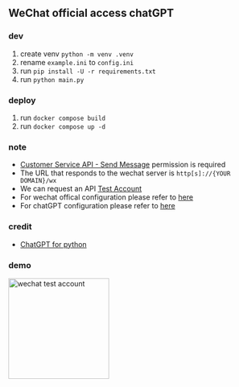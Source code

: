 ## WeChat official access chatGPT

### dev

1.  create venv `python -m venv .venv`
2.  rename `example.ini` to `config.ini`
3.  run `pip install -U -r requirements.txt`
4.  run `python main.py`

### deploy

1.  run `docker compose build`
2.  run `docker compose up -d`

### note

-   [Customer Service API - Send Message](https://developers.weixin.qq.com/doc/offiaccount/en/Message_Management/Service_Center_messages.html) permission is required
-   The URL that responds to the wechat server is `http[s]://{YOUR DOMAIN}/wx`
-   We can request an API [Test Account](https://mp.weixin.qq.com/debug/cgi-bin/sandbox?t=sandbox/login)
-   For wechat offical configuration please refer to [here](https://developers.weixin.qq.com/doc/offiaccount/Basic_Information/Access_Overview.html)
-   For chatGPT configuration please refer to [here](https://github.com/acheong08/ChatGPT/blob/main/README.md)

### credit

-   [ChatGPT for python](https://github.com/acheong08/ChatGPT)

### demo

<img src="http://oss.1r21.cn/wx-test.jpg" alt="wechat test account" style="width:200px;"/>
